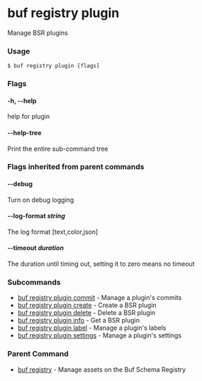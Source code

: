 # buf registry plugin

Manage BSR plugins

### Usage

```console
$ buf registry plugin [flags]
```

### Flags

#### \-h, --help

help for plugin

#### \--help-tree

Print the entire sub-command tree

### Flags inherited from parent commands

#### \--debug

Turn on debug logging

#### \--log-format _string_

The log format \[text,color,json\]

#### \--timeout _duration_

The duration until timing out, setting it to zero means no timeout

### Subcommands

- [buf registry plugin commit](commit/) - Manage a plugin's commits
- [buf registry plugin create](create/) - Create a BSR plugin
- [buf registry plugin delete](delete/) - Delete a BSR plugin
- [buf registry plugin info](info/) - Get a BSR plugin
- [buf registry plugin label](label/) - Manage a plugin's labels
- [buf registry plugin settings](settings/) - Manage a plugin's settings

### Parent Command

- [buf registry](../) - Manage assets on the Buf Schema Registry
